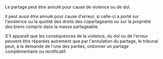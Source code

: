 Le partage peut être annulé pour cause de violence ou de dol.

Il peut aussi être annulé pour cause d'erreur, si celle-ci a porté sur l'existence ou la quotité des droits des copartageants ou sur la propriété des biens compris dans la masse partageable.

S'il apparaît que les conséquences de la violence, du dol ou de l'erreur peuvent être réparées autrement que par l'annulation du partage, le tribunal peut, à la demande de l'une des parties, ordonner un partage complémentaire ou rectificatif.
